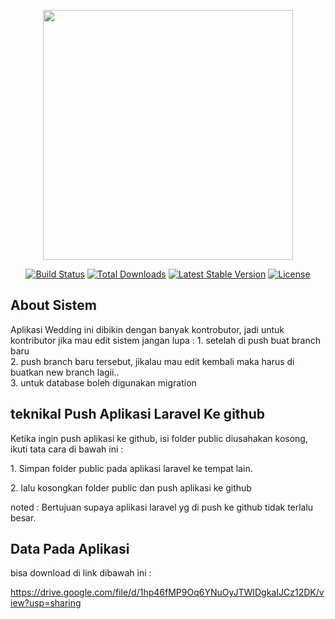 <p align="center"><a href="https://laravel.com" target="_blank"><img src="https://raw.githubusercontent.com/laravel/art/master/logo-lockup/5%20SVG/2%20CMYK/1%20Full%20Color/laravel-logolockup-cmyk-red.svg" width="400"></a></p>

<p align="center">
<a href="https://travis-ci.org/laravel/framework"><img src="https://travis-ci.org/laravel/framework.svg" alt="Build Status"></a>
<a href="https://packagist.org/packages/laravel/framework"><img src="https://img.shields.io/packagist/dt/laravel/framework" alt="Total Downloads"></a>
<a href="https://packagist.org/packages/laravel/framework"><img src="https://img.shields.io/packagist/v/laravel/framework" alt="Latest Stable Version"></a>
<a href="https://packagist.org/packages/laravel/framework"><img src="https://img.shields.io/packagist/l/laravel/framework" alt="License"></a>
</p>

## About Sistem

<p> Aplikasi Wedding ini dibikin dengan banyak kontrobutor, jadi untuk kontributor jika mau edit sistem jangan lupa :
1. setelah di push buat branch baru
<br>
2. push branch baru tersebut, jikalau mau edit kembali maka harus di buatkan new branch lagii..
<br>
3. untuk database boleh digunakan migration
<br>

## teknikal Push Aplikasi Laravel Ke github

Ketika ingin push aplikasi ke github, isi folder public diusahakan kosong, ikuti tata cara di bawah ini :

<p>
1. Simpan folder public pada aplikasi laravel ke tempat lain.
<p>
2. lalu kosongkan folder public dan push aplikasi ke github
<p>
noted : Bertujuan supaya aplikasi laravel yg di push ke github tidak terlalu besar.

## Data Pada Aplikasi

bisa download di link dibawah ini :

<p>

https://drive.google.com/file/d/1hp46fMP9Oq6YNuOyJTWIDgkaIJCz12DK/view?usp=sharing
